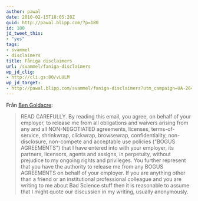 ```yaml
---
author: pawal
date: 2010-02-15T18:05:28Z
guid: http://pawal.blipp.com/?p=180
id: 180
jd_tweet_this:
- "yes"
tags:
- svammel
- disclaimers
title: Fåniga disclaimers
url: /svammel/faniga-disclaimers
wp_jd_clig:
- http://cli.gs:80/vLULM
wp_jd_target:
- http://pawal.blipp.com/svammel/faniga-disclaimers?utm_campaign=UA-264167-1&utm_medium=twitter&utm_source=twitter
---
```


Från <a href="http://bengoldacre.posterous.com/valentines-patterns">Ben Goldacre</a>:

> READ CAREFULLY. By reading this email, you agree, on behalf of
> your employer, to release me from all obligations and waivers arising
> from any and all NON-NEGOTIATED  agreements, licenses,
> terms-of-service, shrinkwrap, clickwrap, browsewrap, confidentiality,
> non-disclosure, non-compete and acceptable use policies ("BOGUS
> AGREEMENTS") that I have entered into with your employer, its
> partners, licensors, agents and assigns, in perpetuity, without
> prejudice to my ongoing rights and privileges. You further represent
> that you have the authority to release me from any BOGUS AGREEMENTS on
> behalf of your employer. If you are anything other than a friend or an
> institutional professional colleague and you are writing to me about
> Bad Science stuff then it is reasonable to assume that I might quote
> our discussion in my writing, usually anonymously.
